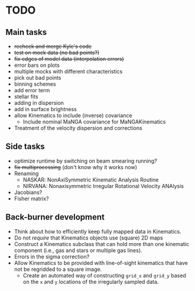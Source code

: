 # TODO

## Main tasks

- ~~recheck and merge Kyle's code~~
- ~~test on mock data (no bad points?)~~
- ~~fix edges of model data (interpolation errors)~~
- error bars on plots
- multiple mocks with different characteristics
- pick out bad points
- binning schemes
- add error term
- stellar fits
- adding in dispersion
- add in surface brightness
- allow Kinematics to include (inverse) covariance
    - Include nominal MaNGA covariance for MaNGAKinematics
- Treatment of the velocity dispersion and corrections

## Side tasks

- optimize runtime by switching on beam smearing running?
- ~~fix multiprocessing~~ (don't know why it works now)
- Renaming
    - NASKAR: NonAxiSymmetric Kinematic Analysis Routine
    - NIRVANA: Nonaxisymmetric Irregular Rotational Velocity ANAlysis
- Jacobians?
- Fisher matrix?

## Back-burner development

- Think about how to efficiently keep fully mapped data in Kinematics.
- Do not *require* that Kinematics objects use (square) 2D maps
- Construct a Kinematics subclass that can hold more than one kinematic
  component (i.e., gas and stars or multiple gas lines).
- Errors in the sigma correction?
- Allow Kinematics to be provided with line-of-sight kinematics that
  have not be regridded to a square image.
    - Create an automated way of constructing `grid_x` and `grid_y`
      based on the `x` and `y` locations of the irregularly sampled
      data.

